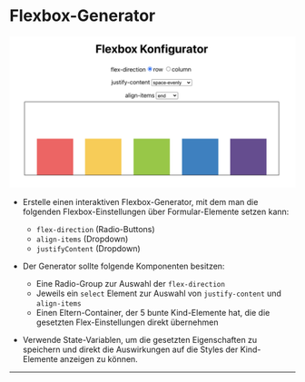 # Flexbox-Generator

![Flexbox Generatot](flexbox-config-screenshot.png)

- Erstelle einen interaktiven Flexbox-Generator, mit dem man die folgenden Flexbox-Einstellungen über Formular-Elemente setzen kann:

  - `flex-direction` (Radio-Buttons)
  - `align-items` (Dropdown)
  - `justifyContent` (Dropdown)

- Der Generator sollte folgende Komponenten besitzen:

  - Eine Radio-Group zur Auswahl der `flex-direction`
  - Jeweils ein `select` Element zur Auswahl von `justify-content` und `align-items`
  - Einen Eltern-Container, der 5 bunte Kind-Elemente hat, die die gesetzten Flex-Einstellungen direkt übernehmen

- Verwende State-Variablen, um die gesetzten Eigenschaften zu speichern und direkt die Auswirkungen auf die Styles der Kind-Elemente anzeigen zu können.

---